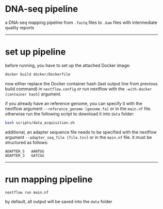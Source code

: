 # DNA-seq pipeline

a DNA-seq mapping pipeline from `.fastq` files to `.bam` files with intermediate quality reports


---
# set up pipeline

before running, you have to set up the attached Docker image:
```sh
docker build docker/Dockerfile
```
now either replace the Docker container hash (last output line from previous build command) in `nextflow.config` or run nextflow with the `-with-docker [container hash]` argument.



if you already have an reference genome, you can specify it with the nextflow argument `--reference_genome [genome.fa]` or in the `main.nf` file. otherwise run the following script to download it into `data` folder:
```sh
bash scripts/data_acquisition.sh
```

additional, an adapter sequence file needs to be specified with the nextflow argument `--adapter_seq_file [file.tsv]` or in the `main.nf` file. it must be structured as follows:
```
ADAPTER_5	AANTGG
ADAPTER_3	GATCGG
```


---
# run mapping pipeline

```sh
nextflow run main.nf
```

by default, all output will be saved into the `data` folder

